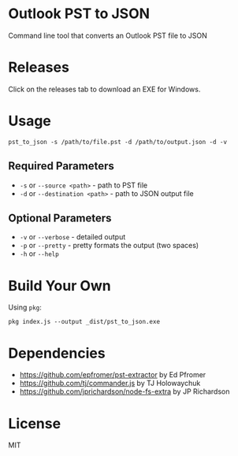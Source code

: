 # Outlook PST to JSON

Command line tool that converts an Outlook PST file to JSON

# Releases

Click on the releases tab to download an EXE for Windows.

# Usage

```
pst_to_json -s /path/to/file.pst -d /path/to/output.json -d -v
```

## Required Parameters

* `-s` or `--source <path>` - path to PST file
* `-d` or `--destination <path>` - path to JSON output file

## Optional Parameters

* `-v` or `--verbose` - detailed output
* `-p` or `--pretty` - pretty formats the output (two spaces)
* `-h` or `--help`

# Build Your Own

Using `pkg`:

```
pkg index.js --output _dist/pst_to_json.exe
```

# Dependencies

* https://github.com/epfromer/pst-extractor by Ed Pfromer
* https://github.com/tj/commander.js by TJ Holowaychuk
* https://github.com/jprichardson/node-fs-extra by JP Richardson

# License

MIT
